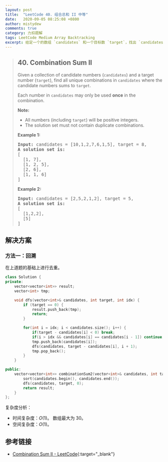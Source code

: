 ```yaml
---
layout: post
title:  "LeetCode 40. 组合总和 II 中等"
date:   2020-09-05 08:25:08 +0800
author: mistydew
comments: true
category: 力扣题解
tags: LeetCode Medium Array Backtracking
excerpt: 给定一个的数组 `candidates` 和一个目标数 `target`，找出 `candidates` 中所有使数字和为 `target` 的组合。
---
```

> ## 40. Combination Sum II
> 
> Given a collection of candidate numbers (`candidates`) and a target number
> (`target`), find all unique combinations in `candidates` where the candidate
> numbers sums to `target`.
> 
> Each number in `candidates` may only be used **once** in the combination.
> 
> **Note:**
> 
> * All numbers (including `target`) will be positive integers.
> * The solution set must not contain duplicate combinations.
> 
> **Example 1:**
> 
> <pre>
> <strong>Input:</strong> candidates = [10,1,2,7,6,1,5], target = 8,
> <strong>A solution set is:</strong>
> [
>   [1, 7],
>   [1, 2, 5],
>   [2, 6],
>   [1, 1, 6]
> ]
> </pre>
> 
> **Example 2:**
> 
> <pre>
> <strong>Input:</strong> candidates = [2,5,2,1,2], target = 5,
> <strong>A solution set is:</strong>
> [
>   [1,2,2],
>   [5]
> ]
> </pre>

## 解决方案

### 方法一：回溯

在上道题的基础上进行去重。

```cpp
class Solution {
private:
    vector<vector<int>> result;
    vector<int> tmp;

    void dfs(vector<int>& candidates, int target, int idx) {
        if (target == 0) {
            result.push_back(tmp);
            return;
        }

        for(int i = idx; i < candidates.size(); i++) {
            if(target - candidates[i] < 0) break;
            if(i > idx && candidates[i] == candidates[i - 1]) continue;
            tmp.push_back(candidates[i]);
            dfs(candidates, target - candidates[i], i + 1);
            tmp.pop_back();
        }
    }

public:
    vector<vector<int>> combinationSum2(vector<int>& candidates, int target) {
        sort(candidates.begin(), candidates.end());
        dfs(candidates, target, 0);
        return result;
    }
};
```

复杂度分析：
* 时间复杂度：*O*(1)。
  数组最大为 30。
* 空间复杂度：*O*(1)。

## 参考链接

* [Combination Sum II - LeetCode](https://leetcode.com/problems/combination-sum-ii/){:target="_blank"}
